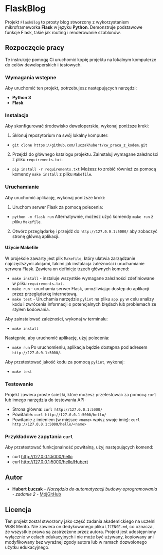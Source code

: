 # FlaskBlog

Projekt `FlaskBlog` to prosty blog stworzony z wykorzystaniem mikroframeworka **Flask** w języku **Python**. Demonstruje podstawowe funkcje Flask, takie jak routing i renderowanie szablonów.

## Rozpoczęcie pracy

Te instrukcje pomogą Ci uruchomić kopię projektu na lokalnym komputerze do celów deweloperskich i testowych.

### Wymagania wstępne

Aby uruchomić ten projekt, potrzebujesz następujących narzędzi:
- **Python 3**
- **Flask**

### Instalacja

Aby skonfigurować środowisko deweloperskie, wykonaj poniższe kroki:

1. Sklonuj repozytorium na swój lokalny komputer:
- `git clone https://github.com/luczakhubert/cw_praca_z_kodem.git`
2. Przejdź do głównego katalogu projektu.
Zainstaluj wymagane zależności z pliku `requirements.txt`:
- `pip install -r requirements.txt`
Możesz to zrobić również za pomocą komendy `make install` z pliku `Makefile`.

### Uruchamianie

Aby uruchomić aplikację, wykonaj poniższe kroki:

1. Uruchom serwer Flask za pomocą polecenia:
- `python -m flask run`
Alternatywnie, możesz użyć komendy `make run` z pliku `Makefile`.
2. Otwórz przeglądarkę i przejdź do `http://127.0.0.1:5000/` aby zobaczyć stronę główną aplikacji.

#### Użycie Makefile

W projekcie zawarty jest plik `Makefile`, który ułatwia zarządzanie najczęstszymi akcjami, takimi jak instalacja zależności i uruchamianie serwera Flask. Zawiera on definicje trzech głównych komend:

- `make install` - instaluje wszystkie wymagane zależności zdefiniowane w pliku `requirements.txt`.
- `make run` - uruchamia serwer Flask, umożliwiając dostęp do aplikacji przez przeglądarkę internetową.
- `make test` - Uruchamia narzędzie `pylint` na pliku `app.py` w celu analizy kodu i zwrócenia informacji o potencjalnych błędach lub problemach ze stylem kodowania.


Aby zainstalować zależności, wykonaj w terminalu:
- `make install`

Następnie, aby uruchomić aplikację, użyj polecenia:
- `make run`
Po uruchomieniu, aplikacja będzie dostępna pod adresem `http://127.0.0.1:5000/`.

Aby przetestować jakość kodu za pomocą `pylint`, wykonaj:
- `make test`

### Testowanie

Projekt zawiera proste ścieżki, które możesz przetestować za pomocą `curl` lub innego narzędzia do testowania API:
- Strona główna: `curl http://127.0.0.1:5000/`
- Powitanie: `curl http://127.0.0.1:5000/hello/`
- Powitanie z imieniem (w miejsce `<name>` wpisz swoje imię): `curl http://127.0.0.1:5000/hello/<name>`

### Przykładowe zapytania `curl`

Aby przetestować funkcjonalność powitalną, użyj następujących komend:
- curl http://127.0.0.1:5000/hello
- curl http://127.0.0.1:5000/hello/Hubert

## Autor

- **Hubert Łuczak** - *Narzędzia do automatyzacji budowy oprogramowania - zadanie 2* - [MójGitHub](https://github.com/luczakhubert)

## Licencja

Ten projekt został stworzony jako część zadania akademickiego na uczelni WSB Merito. Nie zawiera on dedykowanego pliku `LICENSE.md`, co oznacza, że wszystkie prawa są zastrzeżone przez autora. Projekt jest udostępniony wyłącznie w celach edukacyjnych i nie może być używany, kopiowany ani modyfikowany bez wyraźnej zgody autora lub w ramach dozwolonego użytku edukacyjnego.